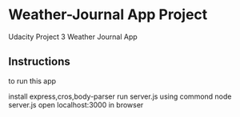 # Weather-Journal App Project
Udacity Project 3 Weather Journal App

## Instructions
to run this app

install express,cros,body-parser
run server.js using commond node server.js
open localhost:3000 in browser
